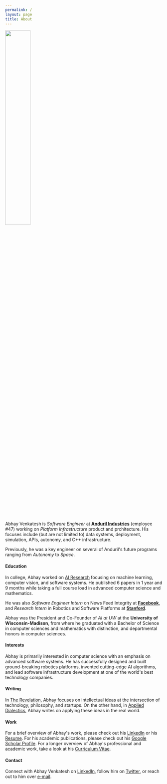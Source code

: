 ```yaml
---
permalink: /
layout: page
title: About
---
```


<img src="{% link /assets/imgs/avatar.png %}" width="40%">

Abhay Venkatesh is _Software Engineer_ at **[Anduril Industries](https://anduril.com/)** (employee #47) working on _Platform Infrastructure_ product and prchitecture. His focuses include (but are not limited to) data systems, deployment, simulation, APIs, autonomy, and C++ infrastructure.

Previously, he was a key engineer on several of Anduril's future programs ranging from _Autonomy_ to _Space_.

#### Education

In college, Abhay worked on [AI Research](https://scholar.google.com/citations?user=Inp7zBgAAAAJ&hl=en) focusing on machine learning, computer vision, and software systems. He published 6 papers in 1 year and 9 months while taking a full course load in advanced computer science and mathematics.

He was also _Software Engineer Intern_ on News Feed Integrity at **[Facebook](https://engineering.fb.com/)**, and _Research Intern_ in Robotics and Software Platforms at **[Stanford](https://www.stanford.edu/)**. 

Abhay was the President and Co-Founder of _AI at UW_ at the **University of Wisconsin-Madison**, from where he graduated with a Bachelor of Science in computer sciences and mathematics with distinction, and departmental honors in computer sciences.

#### Interests

Abhay is primarily interested in computer science with an emphasis on advanced software systems. He has successfully designed and built ground-breaking robotics platforms, invented cutting-edge AI algorithms, and lead software infrastructure development at one of the world's best technology companies. 

#### Writing

In [The Revelation](https://abhayvenkatesh.substack.com/), Abhay focuses on intellectual ideas at the intersection of technology,
philosophy, and startups. On the other hand, in [Applied Dialectics](https://applieddialectics.substack.com/), Abhay writes on applying these ideas in the real world.

#### Work

For a brief overview of Abhay's work, please check out his [LinkedIn](https://www.linkedin.com/in/abhayvenkatesh/) or his [Resume](./assets/files/Resume.pdf). For his
academic publications, please check out his [Google Scholar Profile](https://scholar.google.com/citations?user=Inp7zBgAAAAJ&hl=en). 
For a longer overview of Abhay's professional and academic work, take a look at his [Curriculum Vitae](./assets/files/Curriculum_Vitae.pdf).

#### Contact

Connect with Abhay Venkatesh on [LinkedIn](https://www.linkedin.com/in/abhayvenkatesh/), follow him on [Twitter](https://twitter.com/AbhayVenkatesh1),
or reach out to him over [e-mail](mailto:abhay.venkatesh@gmail.com).
